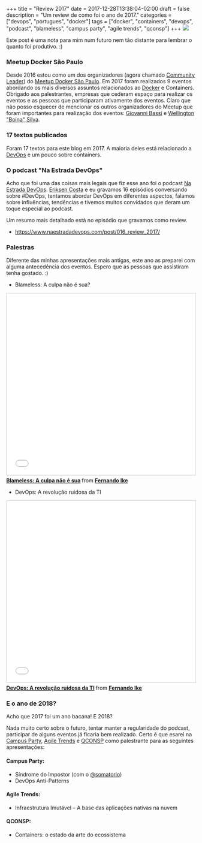 +++
title = "Review 2017"
date = 2017-12-28T13:38:04-02:00
draft = false
description = "Um review de como foi o ano de 2017."
categories = ["devops", "portugues", "docker"]
tags = ["docker", "containers", "devops", "podcast", "blameless", "campus party", "agile trends", "qconsp"]
+++
![](/images/aaron-burden-211846.jpg)

Este post é uma nota para mim num futuro nem tão distante para lembrar o quanto foi produtivo. :)

### Meetup Docker São Paulo 

Desde 2016 estou como um dos organizadores (agora chamado [Community Leader](https://blog.docker.com/2017/11/community-leaders/)) do [Meetup Docker São Paulo](https://www.meetup.com/Docker-Sao-Paulo/). Em 2017 foram realizados 9 eventos abordando os mais diversos assuntos relacionados ao [Docker](https://www.docker.com/) e Containers. Obrigado aos palestrantes, empresas que cederam espaço para realizar os eventos e as pessoas que participaram ativamente dos eventos. Claro que não posso esquecer de mencionar os outros organizadores do Meetup que foram importantes para realização dos eventos: [Giovanni Bassi](https://twitter.com/giovannibassi) e [Wellington "Boina" Silva](https://twitter.com/_wsilva).

### 17 textos publicados

Foram 17 textos para este blog em 2017. A maioria deles está relacionado a [DevOps](https://www.fernandoike.com/categories/devops/) e um pouco sobre containers. 

### O podcast "Na Estrada DevOps"

Acho que foi uma das coisas mais legais que fiz esse ano foi o podcast [Na Estrada DevOps](https://www.naestradadevops.com/). [Eriksen Costa](@eriksencosta) e eu gravamos 16 episódios conversando sobre #DevOps, tentamos abordar DevOps em diferentes aspectos, falamos sobre influências, tendências e tivemos muitos convidados que deram um toque especial ao podcast.

Um resumo mais detalhado está no episódio que gravamos como review.

- https://www.naestradadevops.com/post/016_review_2017/

### Palestras

Diferente das minhas apresentações mais antigas, este ano as preparei com alguma antecedência dos eventos. Espero que as pessoas que assistiram tenha gostado. :)

- Blameless: A culpa não é sua?

<iframe src="//www.slideshare.net/slideshow/embed_code/key/4YtfFPiWV9Ggvy" width="595" height="485" frameborder="0" marginwidth="0" marginheight="0" scrolling="no" style="border:1px solid #CCC; border-width:1px; margin-bottom:5px; max-width: 100%;" allowfullscreen> </iframe> <div style="margin-bottom:5px"> <strong> <a href="//www.slideshare.net/fernandoike/blameless-a-culpa-nao-e-sua" title="Blameless: A culpa não é sua" target="_blank">Blameless: A culpa não é sua</a> </strong> from <strong><a href="//www.slideshare.net/fernandoike" target="_blank">Fernando Ike</a></strong> </div>

- DevOps: A revolução ruidosa da TI

<iframe src="//www.slideshare.net/slideshow/embed_code/key/sLyRn8LkI3bSXk" width="595" height="485" frameborder="0" marginwidth="0" marginheight="0" scrolling="no" style="border:1px solid #CCC; border-width:1px; margin-bottom:5px; max-width: 100%;" allowfullscreen> </iframe> <div style="margin-bottom:5px"> <strong> <a href="//www.slideshare.net/fernandoike/devops-a-revolucao-ruidosa-da-ti" title="DevOps: A revolução ruidosa da TI" target="_blank">DevOps: A revolução ruidosa da TI</a> </strong> from <strong><a href="https://www.slideshare.net/fernandoike" target="_blank">Fernando Ike</a></strong> </div>

### E o ano de 2018?

Acho que 2017 foi um ano bacana! E 2018?

Nada muito certo sobre o futuro, tentar manter a regularidade do podcast, participar de alguns eventos já ficaria bem realizado. Certo é que esarei na [Campus Party](http://brasil.campus-party.org/), [Agile Trends](http://agiletrendsbr.com/) e [QCONSP](https://qconsp.com) como palestrante para as seguintes apresentações:

#### Campus Party: 
- Síndrome do Impostor (com o [@somatorio](https://twitter.com/somatorio))
-  DevOps Anti-Patterns

#### Agile Trends:
- Infraestrutura Imutável – A base das aplicações nativas na nuvem

#### QCONSP:
- Containers: o estado da arte do ecossistema
